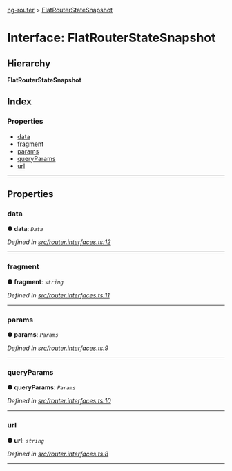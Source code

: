 [ng-router](../README.md) > [FlatRouterStateSnapshot](../interfaces/flatrouterstatesnapshot.md)

# Interface: FlatRouterStateSnapshot

## Hierarchy

**FlatRouterStateSnapshot**

## Index

### Properties

* [data](flatrouterstatesnapshot.md#data)
* [fragment](flatrouterstatesnapshot.md#fragment)
* [params](flatrouterstatesnapshot.md#params)
* [queryParams](flatrouterstatesnapshot.md#queryparams)
* [url](flatrouterstatesnapshot.md#url)

---

## Properties

<a id="data"></a>

###  data

**● data**: *`Data`*

*Defined in [src/router.interfaces.ts:12](https://github.com/salsita/ng-modules/blob/34a93e1/libs/ng-router/src/router.interfaces.ts#L12)*

___
<a id="fragment"></a>

###  fragment

**● fragment**: *`string`*

*Defined in [src/router.interfaces.ts:11](https://github.com/salsita/ng-modules/blob/34a93e1/libs/ng-router/src/router.interfaces.ts#L11)*

___
<a id="params"></a>

###  params

**● params**: *`Params`*

*Defined in [src/router.interfaces.ts:9](https://github.com/salsita/ng-modules/blob/34a93e1/libs/ng-router/src/router.interfaces.ts#L9)*

___
<a id="queryparams"></a>

###  queryParams

**● queryParams**: *`Params`*

*Defined in [src/router.interfaces.ts:10](https://github.com/salsita/ng-modules/blob/34a93e1/libs/ng-router/src/router.interfaces.ts#L10)*

___
<a id="url"></a>

###  url

**● url**: *`string`*

*Defined in [src/router.interfaces.ts:8](https://github.com/salsita/ng-modules/blob/34a93e1/libs/ng-router/src/router.interfaces.ts#L8)*

___

